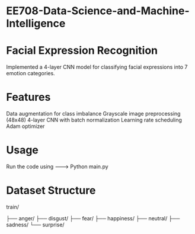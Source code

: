 # EE708-Data-Science-and-Machine-Intelligence

# Facial Expression Recognition

Implemented a 4-layer CNN model for classifying facial expressions into 7 emotion categories.

# Features
Data augmentation for class imbalance Grayscale image preprocessing (48x48) 4-layer CNN with batch normalization Learning rate scheduling Adam optimizer

# Usage
Run the code using ---> Python main.py

# Dataset Structure

train/

├── anger/
├── disgust/
├── fear/
├── happiness/
├── neutral/
├── sadness/
└── surprise/
